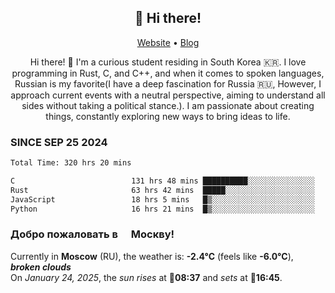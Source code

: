 <h2 align="center">👋 Hi there!</h2>
<p align="center">
  <a href="https://urdekcah.ru">Website</a> •
  <a href="https://urdekcah.blog">Blog</a>
</p>

<p align="center">
  Hi there! 👋 I'm a curious student residing in South Korea 🇰🇷. I love programming in Rust, C, and C++, and when it comes to spoken languages, Russian is my favorite(I have a deep fascination for Russia 🇷🇺, However, I approach current events with a neutral perspective, aiming to understand all sides without taking a political stance.). I am passionate about creating things, constantly exploring new ways to bring ideas to life.
</p>

### SINCE SEP 25 2024
<!--START_SECTION:waka-->
<!--LAST_WAKA_UPDATE:2025-01-23 18:28:29-->
```txt
Total Time: 320 hrs 20 mins

C                          131 hrs 48 mins ██████████░░░░░░░░░░░░░░░   40.03 %
Rust                       63 hrs 42 mins  █████░░░░░░░░░░░░░░░░░░░░   19.35 %
JavaScript                 18 hrs 5 mins   █▒░░░░░░░░░░░░░░░░░░░░░░░   05.50 %
Python                     16 hrs 21 mins  █▒░░░░░░░░░░░░░░░░░░░░░░░   04.97 %
```
<!--END_SECTION:waka-->

<h3>Добро пожаловать в <img src="https://cdn-icons-png.flaticon.com/512/197/197408.png" width="13"/> Москву!</h3>

<!--START_SECTION:weather:moscow-->
<!--LAST_WEATHER_UPDATE:2025-01-24 01:36:05-->
Currently in **Moscow** (RU), the weather is: **-2.4°C** (feels like **-6.0°C**), ***broken clouds***<br/>
On *January 24, 2025*, the *sun rises* at 🌅**08:37** and *sets* at 🌇**16:45**.
<!--END_SECTION:weather-->
